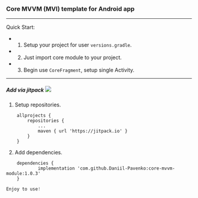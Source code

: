 ### Core MVVM (MVI) template for Android app
------
Quick Start:
- 1. Setup your project for user `versions.gradle`.
- 2. Just import core module to your project.
- 3. Begin use `CoreFragment`, setup single Activity.
------
##### Add via jitpack [![](https://jitpack.io/v/Daniil-Pavenko/core-mvvm-module.svg)](https://jitpack.io/#Daniil-Pavenko/core-mvvm-module)
1. Setup repositories.
```gradlew
    allprojects {
		repositories {
			...
			maven { url 'https://jitpack.io' }
		}
	}
```
2. Add dependencies.
```gradlew
    dependencies {
	        implementation 'com.github.Daniil-Pavenko:core-mvvm-module:1.0.3'
    }
```

```javascript
Enjoy to use!
```
